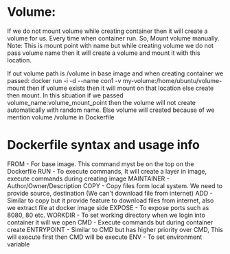 # Volume:
If we do not mount volume while creating container then it will create a volume for us. Every time when container run. So, Mount volume manually. Note: This is mount point with name but while creating volume we do not pass volume name then it will create a volume and mount it with this location.

If out volume path is /volume in base image and when creating container we passed:
docker run -i -d --name con1 -v my-volume:/home/ubuntu/volume-mount
then if volume exists then it will mount on that location else create then mount.
In this situation if we passed volume_name:volume_mount_point then the volume will not create automatically with
random name. Else volume will created because of we mention volume /volume in Dockerfile



# Dockerfile syntax and usage info
FROM		- For base image. This command myst be on the top on the Dockerfile
RUN     	- To execute commands, It will create a layer in image, execute commands during creating image
MAINTAINER	- Author/Owner/Description
COPY		- Copy files form local system. We need to provide source, destination (We can't download file from internet)
ADD		    - Similar to copy but it provide feature to download files from internet, also we extract file at docker image side
EXPOSE		- To expose ports such as 8080, 80 etc.
WORKDIR		- To set working directory when we login into container it will we open
CMD		    - Execute commands but during container create
ENTRYPOINT	- Similar to CMD but has higher priority over CMD, This will execute first then CMD will be execute
ENV		    - To set environment variable
